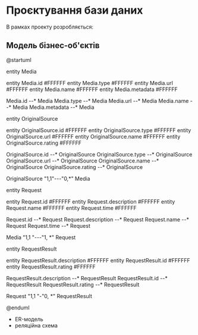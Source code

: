 # Проєктування бази даних

В рамках проекту розробляється: 
## Модель бізнес-об'єктів 
@startuml

entity Media

entity Media.id #FFFFFF
entity Media.type #FFFFFF
entity Media.url  #FFFFFF
entity Media.name #FFFFFF
entity Media.metadata #FFFFFF

Media.id --* Media
Media.type --* Media
Media.url  --* Media
Media.name --* Media
Media.metadata --* Media


entity OriginalSource

entity OriginalSource.id #FFFFFF
entity OriginalSource.type #FFFFFF
entity OriginalSource.url #FFFFFF
entity OriginalSource.name #FFFFFF
entity OriginalSource.rating #FFFFFF

OriginalSource.id --* OriginalSource
OriginalSource.type --* OriginalSource
OriginalSource.url --* OriginalSource
OriginalSource.name --* OriginalSource
OriginalSource.rating --* OriginalSource

OriginalSource "1,1"---"0,*" Media


entity Request

entity Request.id #FFFFFF
entity Request.description #FFFFFF
entity Request.name #FFFFFF
entity Request.time #FFFFFF

Request.id --* Request
Request.description --* Request
Request.name --* Request
Request.time --* Request

Media "1,1 "---"1, *" Request


entity RequestResult

entity RequestResult.description #FFFFFF
entity RequestResult.id #FFFFFF
entity RequestResult.rating #FFFFFF

RequestResult.description --* RequestResult
RequestResult.id --* RequestResult
RequestResult.rating --* RequestResult

Request "1,1 "-"0, *" RequestResult


@enduml
- ER-модель
- реляційна схема

